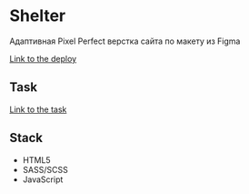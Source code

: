 # Shelter

Адаптивная Pixel Perfect верстка сайта по макету из Figma

[Link to the deploy](https://rolling-scopes-school.github.io/annabrajeeva-JSFE2022Q1/shelter/pages/main/index.html)

## Task
[Link to the task](https://github.com/rolling-scopes-school/tasks/blob/master/stage1/stream1/shelter/README.md)

## Stack

* HTML5
* SASS/SCSS
* JavaScript
